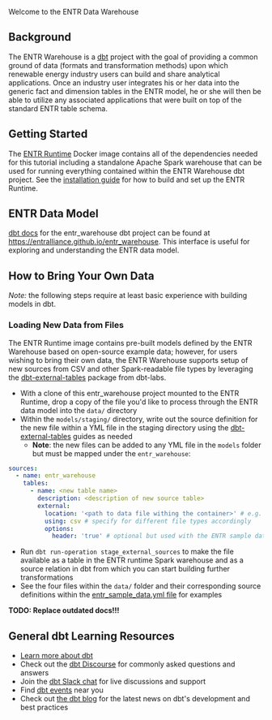 Welcome to the ENTR Data Warehouse

## Background

The ENTR Warehouse is a [dbt](https://www.getdbt.com/) project with the goal of providing a common ground of data (formats and transformation methods) upon which renewable energy industry users can build and share analytical applications. Once an industry user integrates his or her data into the generic fact and dimension tables in the ENTR model, he or she will then be able to utilize any associated applications that were built on top of the standard ENTR table schema.

## Getting Started

The [ENTR Runtime](https://github.com/entralliance/entr_runtime) Docker image contains all of the dependencies needed for this tutorial including a standalone Apache Spark warehouse that can be used for running everything contained within the ENTR Warehouse dbt project. See the [installation guide](https://entralliance.github.io/install.html) for how to build and set up the ENTR Runtime.

## ENTR Data Model

[dbt docs](https://docs.getdbt.com/docs/building-a-dbt-project/documentation#overview) for the entr_warehouse dbt project can be found at https://entralliance.github.io/entr_warehouse. This interface is useful for exploring and understanding the ENTR data model.

## How to Bring Your Own Data

*Note:* the following steps require at least basic experience with building models in dbt.

### Loading New Data from Files

The ENTR Runtime image contains pre-built models defined by the ENTR Warehouse based on open-source example data; however, for users wishing to bring their own data, the ENTR Warehouse supports setup of new sources from CSV and other Spark-readable file types by leveraging the [dbt-external-tables](https://github.com/dbt-labs/dbt-external-tables/tree/main) package from dbt-labs.
* With a clone of this entr_warehouse project mounted to the ENTR Runtime, drop a copy of the file you'd like to process through the ENTR data model into the `data/` directory
* Within the `models/staging/` directory, write out the source definition for the new file within a YML file in the staging directory using the [dbt-external-tables](https://github.com/dbt-labs/dbt-external-tables/tree/main) guides as needed
    * **Note**: the new files can be added to any YML file in the `models` folder but must be mapped under the `entr_warehouse`:

```yaml
sources:
  - name: entr_warehouse
    tables:
      - name: <new table name>
        description: <description of new source table>
        external:
          location: '<path to data file withing the container>' # e.g. "/home/jovyan/src/entr_warehouse/data/la_haute_borne_plant_data_sample.csv" - this depends on where you've mounted the entr_warehouse dir in the container
          using: csv # specify for different file types accordingly
          options:
            header: 'true' # optional but used with the ENTR sample data
```

* Run `dbt run-operation stage_external_sources` to make the file available as a table in the ENTR runtime Spark warehouse and as a source relation in dbt from which you can start building further transformations
* See the four files within the `data/` folder and their corresponding source definitions within the [entr_sample_data.yml file](https://github.com/entralliance/entr_warehouse/blob/main/models/staging/entr_sample_data/entr_sample_data.yml) for examples

**TODO: Replace outdated docs!!!**
<!-- 
### Transforming New Data to ENTR Standard Formats

Once the new file is set as a source, you will need to transform the data into the standard ENTR fact table format - to build the dbt transformations, you'll need to define and map the dimensional components of the new data utilizing the standard ENTR dimension table formats.

#### 1. (Optional) Create an Intermediate Model to Facilitate Table Reshaping

* You'll likely notice that the initial step in the transformation of the example sources (files) is just performing type casting (see the examples within the models/staging/entr_sample_data/intermediate directory), e.g. the [int_entr_scada_sample__cast](https://github.com/entralliance/entr_warehouse/blob/main/models/staging/entr_sample_data/intermediate/int_entr_scada_sample__cast.sql) model, which just performs type casting on the raw data as a preliminary step
    * Prepares the data for reshaping/pivoting; we expect this will be a frequently necessary staging step for source files with tags corresponding to data types
    * Assignment of dimensional keys, e.g. in the [int_entr_era5_sample model](https://github.com/entralliance/entr_warehouse/blob/e3eeb3e693349a2a6297274d686ef7f884a5bc18/models/staging/entr_sample_data/intermediate/int_entr_era5_sample__cast.sql#L4-L5) - see below for further detail

#### 2. Establish Link Between New Facts and Dimensions

* For the assignment of dimensional foreign keys, which is required for all ENTR Warehouse fact tables in their current state, the ENTR dimensions must be extended. For example, if the data you're preparing is not from La Haute Borne, a new plant must be added as a record within the [seeds/seed_asset_plant](https://github.com/entralliance/entr_warehouse/blob/main/seeds/seed_asset_plant.csv) dbt CSV seed file in order for the transformations to run properly, and the same goes for the other dimensional data assignments.
    * **Note**: not every field within the dimensions will be useful or used in analyses or transformations, so it may be ok to leave some blank to start depending on your use case
* In addition to extending the seeded ENTR dimensions, it may be useful or necessary to seed mapping files that are specific to a source to facilitate the translation of data into ENTR vernacular; we expect this to most commonly be done for mapping identifiers in the data you bring to ENTR tag IDs within the ENTR dimension
    * For example, the following files map the example 4 La Haute Borne example data sets' fields to ENTR tags. These tables are used to join on the ENTR tag IDs to the appropriate fields once the source table has been reshaped/unpivoted to have the original column names in a field
        * [seed_la_haute_borne_era5_tag_map](https://github.com/entralliance/entr_warehouse/blob/main/seeds/seed_la_haute_borne_era5_tag_map.csv)
        * [seed_la_haute_borne_merra2_tag_map](https://github.com/entralliance/entr_warehouse/blob/main/seeds/seed_la_haute_borne_merra2_tag_map.csv)
        * [seed_la_haute_borne_scada_tag_map](https://github.com/entralliance/entr_warehouse/blob/main/seeds/seed_la_haute_borne_scada_tag_map.csv)
        * [seed_plant_data_tag_map](https://github.com/entralliance/entr_warehouse/blob/main/seeds/seed_plant_data_tag_map.csv)
    * **Note**: we don't yet have standards defined for creating new ENTR tags, but that functionality will be coming soon

#### 3. Align Staging Model with Associated ENTR Fact Table Schema

* Once all metadata about the new data from the newly loaded file is available, the last staging step is transforming the data into the relevant ENTR generic fact table schema, which can be found in this project's dbt docs, e.g. [fct_entr_wtg_scada](https://entralliance.github.io/entr_warehouse/#!/model/model.entr_warehouse.fct_entr_wtg_scada) for the generic wind turbine SCADA data fact table schema - the staging model [stg_entr_scada_sample](https://github.com/entralliance/entr_warehouse/blob/main/models/staging/entr_sample_data/stg_entr_scada_sample.sql) performs the final transformation on the example SCADA data from La Haute Borne to make it match the table schema of the fct_entr_wtg_scada model. The current generic ENTR fact tables are as follows:
    * [fct_entr_plant_data](https://entralliance.github.io/entr_warehouse/#!/model/model.entr_warehouse.fct_entr_plant_data)
    * [fct_entr_wtg_scada](https://entralliance.github.io/entr_warehouse/#!/model/model.entr_warehouse.fct_entr_wtg_scada)
    * [fct_entr_reanalysis_data](https://entralliance.github.io/entr_warehouse/#!/model/model.entr_warehouse.fct_entr_reanalysis_data)
        * **Note**: this model is a good example showing 2 staged data sets (the ERA5 and MERRA-2 La Haute Borne reanalysis data) flowing into the same generic ENTR fact table for guidance in the following step

#### 4. Add Newly Staged Data to ENTR Fact Table

Once a staging model has been created for your new source data that matches the associated generic ENTR fact table schema, you will just need to union that new staging model with the generic ENTR fact table to make the new data ready for consumption by ENTR-based applications. The [fct_entr_reanalysis_data](https://entralliance.github.io/entr_warehouse/#!/model/model.entr_warehouse.fct_entr_reanalysis_data) shows how multiple staging models are combined in the generic ENTR reanalysis model. -->


## General dbt Learning Resources

- [Learn more about dbt](https://docs.getdbt.com/docs/introduction)
- Check out the [dbt Discourse](https://discourse.getdbt.com/) for commonly asked questions and answers
- Join the [dbt Slack chat](http://slack.getdbt.com/) for live discussions and support
- Find [dbt events](https://events.getdbt.com) near you
- Check out [the dbt blog](https://blog.getdbt.com/) for the latest news on dbt's development and best practices
